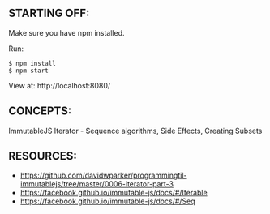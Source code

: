 ## STARTING OFF:

Make sure you have npm installed.

Run:
```
$ npm install
$ npm start
```

View at: http://localhost:8080/

## CONCEPTS:

ImmutableJS Iterator - Sequence algorithms, Side Effects, Creating Subsets

## RESOURCES:

* https://github.com/davidwparker/programmingtil-immutablejs/tree/master/0006-iterator-part-3
* https://facebook.github.io/immutable-js/docs/#/Iterable
* https://facebook.github.io/immutable-js/docs/#/Seq
